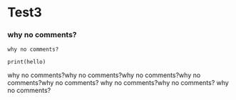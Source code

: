 # Test3


### why no comments?

```text
why no comments?
```
```python3
print(hello)
```

why no comments?why no comments?why no comments?why no comments?why no comments?
why no comments?why no comments?
why no comments?
